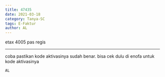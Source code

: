 ```yaml
---
title: 47435
date: 2021-03-18
category: Tanya-SC
tags: E-Faktur
author: AL
---
```


etax 4005 pas regis

---

coba pastikan kode aktivasinya sudah benar. bisa cek dulu di enofa untuk kode aktivasinya

`AL`
